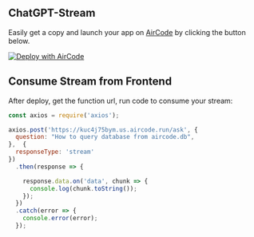 ## ChatGPT-Stream

Easily get a copy and launch your app on [AirCode](https://aircode.io/) by clicking the button below.

[![Deploy with AirCode](https://aircode.io/aircode-deploy-button.svg)](https://aircode.io/dashboard?owner=AirCodeLabs&repo=aircode&branch=main&path=examples%2Fchatgpt-stream&appname=ChatGPT%20Stream)

## Consume Stream from Frontend

After deploy, get the function url, run code to consume your stream:

```js
const axios = require('axios');

axios.post('https://kuc4j75bym.us.aircode.run/ask', {
  question: "How to query database from aircode.db",
},  {
  responseType: 'stream'
})
  .then(response => {

    response.data.on('data', chunk => {
      console.log(chunk.toString());
    });
  })
  .catch(error => {
    console.error(error);
  });
```